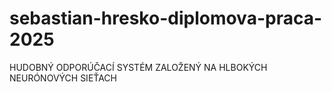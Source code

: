 # sebastian-hresko-diplomova-praca-2025
HUDOBNÝ ODPORÚČACÍ SYSTÉM ZALOŽENÝ NA HLBOKÝCH NEURÓNOVÝCH SIEŤACH

